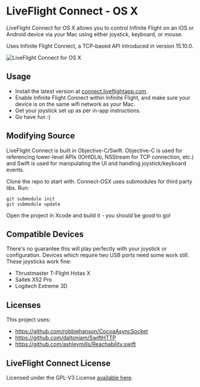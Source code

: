 # LiveFlight Connect - OS X
LiveFlight Connect for OS X allows you to control Infinite Flight on an iOS or Android device via your Mac using either joystick, keyboard, or mouse. 

Uses Infinite Flight Connect, a TCP-based API introduced in version 15.10.0.

![](https://cdn.discourse.org/business/uploads/infinite_flight/original/3X/b/d/bdf296e94c96f375902144d48ff9db67fec376e9.png "LiveFlight Connect for OS X")

Usage
------------
  * Install the latest version at <a href="http://connect.liveflightapp.com">connect.liveflightapp.com</a>.
  * Enable Infinite Flight Connect within Infinite Flight, and make sure your device is on the same wifi network as your Mac.
  * Get your joystick set up as per in-app instructions.
  * Go have fun :)


Modifying Source
------------
LiveFlight Connect is built in Objective-C/Swift. Objective-C is used for referencing lower-level APIs (IOHIDLib, NSStream for TCP connection, etc.) and Swift is used for manipulating the UI and handling joystick/keyboard events. 

Clone the repo to start with. Connect-OSX uses submodules for third party libs. Run:

    git submodule init
    git submodule update

Open the project in Xcode and build it - you should be good to go! 

Compatible Devices
------------
There's no guarantee this will play perfectly with your joystick or configuration. Devices which require two USB ports need some work still. These joysticks work fine:
  * Thrustmaster T-Flight Hotas X
  * Saitek X52 Pro
  * Logitech Extreme 3D

Licenses
-----------
This project uses:
 * https://github.com/robbiehanson/CocoaAsyncSocket
 * https://github.com/daltoniam/SwiftHTTP
 * https://github.com/ashleymills/Reachability.swift
 
 
LiveFlight Connect License
-----------
Licensed under the GPL-V3 License <a href="https://github.com/LiveFlightApp/Connect-OSX/blob/master/LICENSE">available here</a>.
